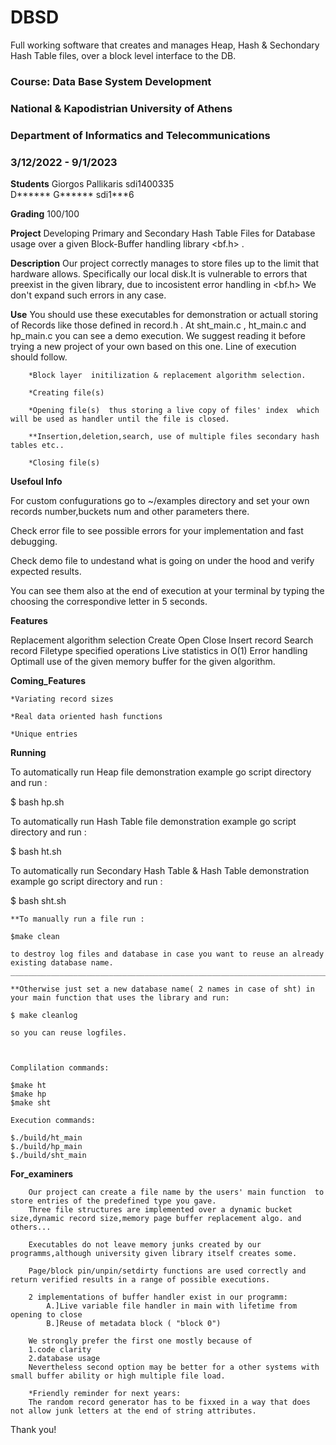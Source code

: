 # DBSD
Full working software that creates and manages Heap, Hash &amp; Sechondary Hash Table files, over a block level interface to the DB.
### Course:  Data Base System Development ###
### National & Kapodistrian University of Athens ###
### Department of Informatics and Telecommunications ###
### 3/12/2022 - 9/1/2023


__Students__
Giorgos Pallikaris		sdi1400335
<br />
D****** G****** 	sdi1***6



__Grading__
100/100

__Project__
Developing Primary and Secondary Hash Table Files for Database usage
over a given Block-Buffer handling library <bf.h>  .

__Description__
Our project correctly manages to store files up to the limit that hardware allows.
Specifically our local disk.It is vulnerable to errors that preexist in the given library,
due to incosistent error handling  in <bf.h>
We don't expand such errors in any case.

__Use__
You should use these executables for demonstration or actuall storing of Records like those 
defined in record.h .
At sht_main.c , ht_main.c and hp_main.c you can see a demo execution.
We suggest reading it before trying a new project of your own based on this one.
Line of execution should follow.

		*Block layer  initilization & replacement algorithm selection.

		*Creating file(s)

		*Opening file(s)  thus storing a live copy of files' index  which will be used as handler until the file is closed.

		**Insertion,deletion,search, use of multiple files secondary hash tables etc..

		*Closing file(s)


__Usefoul Info__

For custom confugurations go to ~/examples directory and set your own records number,buckets num and other parameters there.

Check error file to see possible errors for your implementation and fast debugging.

Check demo file to undestand what is going on under the hood and verify expected results.

You can see them also at the end of execution at your terminal by typing the choosing the correspondive letter in 5 seconds.



__Features__

Replacement algorithm selection
Create
Open
Close
Insert record
Search record
Filetype specified operations
Live statistics in O(1)
Error handling
Optimall use of the given memory buffer for the given algorithm.


__Coming_Features__

	*Variating record sizes

	*Real data oriented hash functions

	*Unique entries


__Running__

To automatically run Heap file demonstration example go script directory and run :

$ bash hp.sh

To automatically run Hash Table file demonstration example go script directory and run :

$ bash ht.sh

To  automatically run Secondary Hash Table & Hash Table demonstration example go script directory and run :

$ bash sht.sh


	**To manually run a file run :

	$make clean
	
	to destroy log files and database in case you want to reuse an already existing database name.
	________________________________________________________________________________________________

	**Otherwise just set a new database name( 2 names in case of sht) in your main function that uses the library and run: 

	$ make cleanlog   

	so you can reuse logfiles.



	Complilation commands:

	$make ht 
	$make hp 
	$make sht

	Execution commands:

	$./build/ht_main
	$./build/hp_main
	$./build/sht_main



__For_examiners__

		Our project can create a file name by the users' main function  to store entries of the predefined type you gave.
		Three file structures are implemented over a dynamic bucket size,dynamic record size,memory page buffer replacement algo. and others...

		Executables do not leave memory junks created by our programms,although university given library itself creates some.

		Page/block pin/unpin/setdirty functions are used correctly and return verified results in a range of possible executions.

		2 implementations of buffer handler exist in our programm:
			A.]Live variable file handler in main with lifetime from opening to close
			B.]Reuse of metadata block ( "block 0") 

		We strongly prefer the first one mostly because of 
		1.code clarity 
		2.database usage
		Nevertheless second option may be better for a other systems with small buffer ability or high multiple file load.

		*Friendly reminder for next years:
		The random record generator has to be fixxed in a way that does not allow junk letters at the end of string attributes.
		
		
		
		
		
		
Thank you!


